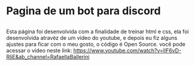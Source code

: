 # Pagina de um bot para discord

##

Esta página foi desenvolvida com a finalidade de treinar html e css, ela foi desenvolvida atravéz de um vídeo do youtube, e depois eu fiz alguns ajustes para ficar com o meu gosto, o código é Open Source.
você pode acessar o vídeo neste link: https://www.youtube.com/watch?v=llF6vD-RljE&ab_channel=RafaellaBallerini
